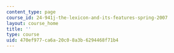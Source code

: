 ```yaml
---
content_type: page
course_id: 24-941j-the-lexicon-and-its-features-spring-2007
layout: course_home
title: ''
type: course
uid: 470ef977-ca6a-20c0-8a3b-6294468f71b4
---
```

